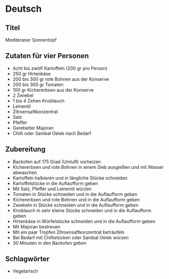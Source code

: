 # Deutsch

## Titel

Mediteraner Sonnentopf

## Zutaten für vier Personen

* Acht bis zwölf Kartoffeln (200 gr pro Person)
* 250 gr Hirtenkäse
* 200 bis 300 gr rote Bohnen aus der Konserve
* 200 bis 300 gr Tomaten
* 100 gr Kichererbsen aus der Konserve
* 2 Zwiebel
* 1 bis 4 Zehen Knoblauch
* Leinenöl
* Zitroensaftkonzentrat
* Salz
* Pfeffer
* Gerebelter Majoran
* Chilli oder Sambal Oelek nach Bedarf

## Zubereitung

* Backofen auf 175 Grad (Umluft) vorheizen
* Kichererbsen und rote Bohnen in einem Sieb ausgießen und mit Wasser abwaschen
* Kartoffeln halbieren und in längliche Stücke schneiden
* Kartoffelstücke in die Auflaufform geben
* Mit Salz, Pfeffer und Leinenöl würzen
* Tomaten in Stücke schneiden und in die Auflaufform geben
* Kichererbsen und rote Bohnen und in die Auflaufform geben
* Zwiebeln in Stücke schneiden und in die Auflaufform geben
* Knoblauch in sehr kleine Stücke schneiden und in die Auflaufform geben
* Hirtenkäse in Würfelstücke schneiden und in die Auflaufform geben
* Mit Majoran bestreuen
* Mit ein paar Tropfen Zitroensaftkonzentrat beträufeln
* Bei Bedarf mit Chillistücken oder Sambal Oelek würzen
* 30 Minuten in den Backofen geben

## Schlagwörter

* Vegetarisch

